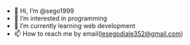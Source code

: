 - 👋 Hi, I’m @sego1999
- 👀 I’m interested in programming
- 🌱 I’m currently learning web development
- 📫 How to reach me by email(lesegodiale352@gmail.com)
  

<!---
sego1999/sego1999 is a ✨ special ✨ repository because its `README.md` (this file) appears on your GitHub profile.
You can click the Preview link to take a look at your changes.
--->
